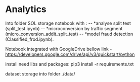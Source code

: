 # Analytics

Into folder SOL storage notebook with :
-- *analyse split test (split_test.ipynb)
-- *microconversion by traffic segment (micro_conversion_addit_split_test)
-- *model fraud detection (Classified_frod.ipynb).

Notebook integrated with GoogleDrive bellow link - https://developers.google.com/drive/api/v3/quickstart/python

install need libs and packages:
pip3 install -r requirements.txt

dataset storage into folder ./data/

